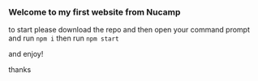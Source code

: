 ### Welcome to my first website from Nucamp

to start please download the repo and then open your command prompt and run
`npm i`
then run `npm start` 

and enjoy! 

thanks